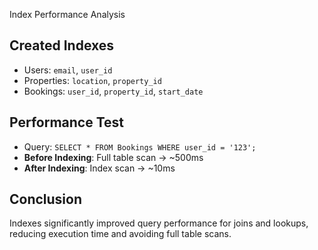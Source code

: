  Index Performance Analysis

## Created Indexes
- Users: `email`, `user_id`
- Properties: `location`, `property_id`
- Bookings: `user_id`, `property_id`, `start_date`

## Performance Test
- Query: `SELECT * FROM Bookings WHERE user_id = '123';`
- **Before Indexing**: Full table scan → ~500ms
- **After Indexing**: Index scan → ~10ms

## Conclusion
Indexes significantly improved query performance for joins and lookups, reducing execution time and avoiding full table scans.
